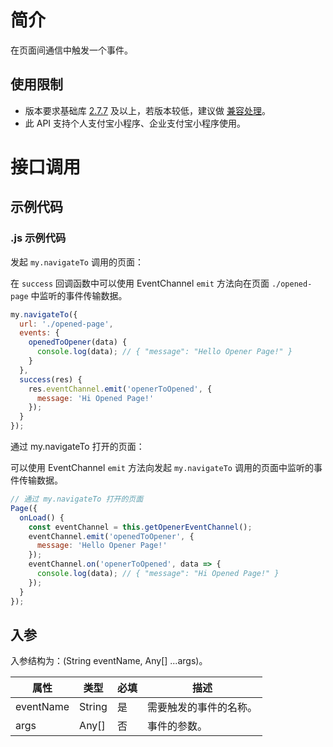 
# 简介
在页面间通信中触发一个事件。

## 使用限制

- 版本要求基础库 [2.7.7](https://opendocs.alipay.com/mini/framework/lib-upgrade-v2) 及以上，若版本较低，建议做 [兼容处理](https://opendocs.alipay.com/mini/framework/compatibility)。
- 此 API 支持个人支付宝小程序、企业支付宝小程序使用。

# 接口调用
## 示例代码
### .js 示例代码

发起 `my.navigateTo` 调用的页面：

在 `success` 回调函数中可以使用 EventChannel `emit` 方法向在页面 `./opened-page` 中监听的事件传输数据。

```JavaScript
my.navigateTo({ 
  url: './opened-page',
  events: {
    openedToOpener(data) {
      console.log(data); // { "message": "Hello Opener Page!" }
    }
  },
  success(res) {
    res.eventChannel.emit('openerToOpened', {
      message: 'Hi Opened Page!'
    });
  }
});
```

通过 my.navigateTo 打开的页面：

可以使用 EventChannel `emit` 方法向发起 `my.navigateTo` 调用的页面中监听的事件传输数据。

```JavaScript
// 通过 my.navigateTo 打开的页面
Page({
  onLoad() {
    const eventChannel = this.getOpenerEventChannel();
    eventChannel.emit('openedToOpener', {
      message: 'Hello Opener Page!'
    });
    eventChannel.on('openerToOpened', data => {
      console.log(data); // { "message": "Hi Opened Page!" }
    });
  }
});
```

## 入参
入参结构为：(String eventName, Any[] ...args)。

| **属性** | **类型** | **必填** | **描述** |
| --- | --- | --- | --- |
| eventName | String | 是 | 需要触发的事件的名称。 |
| args | Any[] | 否 | 事件的参数。 |
